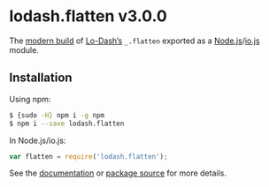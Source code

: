 # lodash.flatten v3.0.0

The [modern build](https://github.com/lodash/lodash/wiki/Build-Differences) of [Lo-Dash’s](https://lodash.com/) `_.flatten` exported as a [Node.js](http://nodejs.org/)/[io.js](https://iojs.org/) module.

## Installation

Using npm:

```bash
$ {sudo -H} npm i -g npm
$ npm i --save lodash.flatten
```

In Node.js/io.js:

```js
var flatten = require('lodash.flatten');
```

See the [documentation](https://lodash.com/docs#flatten) or [package source](https://github.com/lodash/lodash/blob/3.0.0-npm-packages/lodash.flatten/index.js) for more details.
